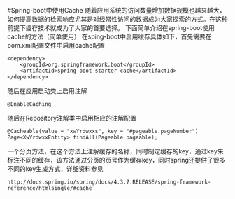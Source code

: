 #Spring-boot中使用Cache
随着应用系统的访问数量增加数据规模也越来越大，如何提高数据的检索响应尤其是对经常性访问的数据成为大家探索的方式。在这种前提下缓存技术就成为了大家的首要选择。
下面简单介绍在spring-boot使用cache的方法（简单使用）
在sping-boot中启用缓存具体如下，首先需要在pom.xml配置文件中启用cache配置

	<dependency>
		<groupId>org.springframework.boot</groupId>
		<artifactId>spring-boot-starter-cache</artifactId>
	</dependency>	
随后在应用启动类上启用注解

	@EnableCaching
随后在Repository注解类中启用相应的注解配置

	@Cacheable(value = "xwYrdwxxs", key = "#pageable.pageNumber")
    Page<XwYrdwxxEntity> findAll(Pageable pageable);
一个分页方法，在这个方法上注解缓存的名称，同时制定缓存的key，通过key来标注不同的缓存，该方法通过分页的页号作为缓存key，同时spring还提供了很多不同的key生成方式，详细资料参见

	http://docs.spring.io/spring/docs/4.3.7.RELEASE/spring-framework-reference/htmlsingle/#cache
